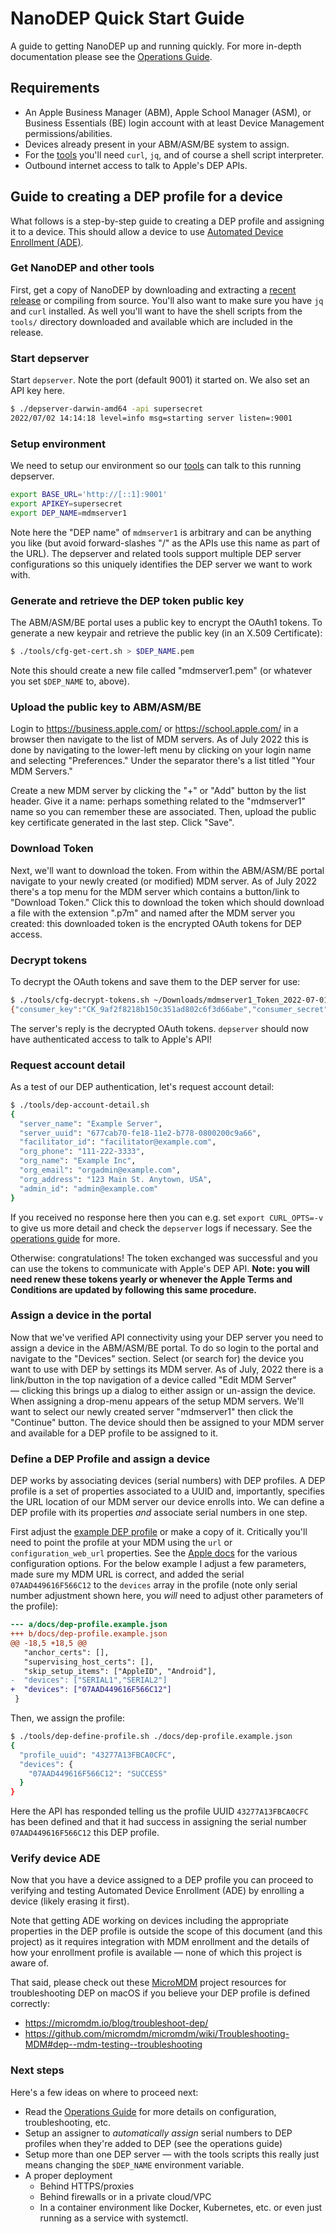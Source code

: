 # NanoDEP Quick Start Guide

A guide to getting NanoDEP up and running quickly. For more in-depth documentation please see the [Operations Guide](operations-guide.md).

## Requirements

* An Apple Business Manager (ABM), Apple School Manager (ASM), or Business Essentials (BE) login account with at least Device Management permissions/abilities.
* Devices already present in your ABM/ASM/BE system to assign.
* For the [tools](../tools) you'll need `curl`, `jq`, and of course a shell script interpreter.
* Outbound internet access to talk to Apple's DEP APIs.

## Guide to creating a DEP profile for a device

What follows is a step-by-step guide to creating a DEP profile and assigning it to a device. This should allow a device to use [Automated Device Enrollment (ADE)](https://support.apple.com/en-us/HT204142).

### Get NanoDEP and other tools

First, get a copy of NanoDEP by downloading and extracting a [recent release](https://github.com/micromdm/nanodep/releases) or compiling from source. You'll also want to make sure you have `jq` and `curl` installed. As well you'll want to have the shell scripts from the `tools/` directory downloaded and available which are included in the release.

### Start depserver

Start `depserver`. Note the port (default 9001) it started on. We also set an API key here.

```bash
$ ./depserver-darwin-amd64 -api supersecret
2022/07/02 14:14:18 level=info msg=starting server listen=:9001
```

### Setup environment

We need to setup our environment so our [tools](../tools) can talk to this running depserver.

```bash
export BASE_URL='http://[::1]:9001'
export APIKEY=supersecret
export DEP_NAME=mdmserver1
```

Note here the "DEP name" of `mdmserver1` is arbitrary and can be anything you like (but avoid forward-slashes "/" as the APIs use this name as part of the URL). The depserver and related tools support multiple DEP server configurations so this uniquely identifies the DEP server we want to work with.

### Generate and retrieve the DEP token public key

The ABM/ASM/BE portal uses a public key to encrypt the OAuth1 tokens. To generate a new keypair and retrieve the public key (in an X.509 Certificate):

```bash
$ ./tools/cfg-get-cert.sh > $DEP_NAME.pem
```

Note this should create a new file called "mdmserver1.pem" (or whatever you set `$DEP_NAME` to, above).

### Upload the public key to ABM/ASM/BE

Login to https://business.apple.com/ or https://school.apple.com/ in a browser then navigate to the list of MDM servers. As of July 2022 this is done by navigating to the lower-left menu by clicking on your login name and selecting "Preferences." Under the separator there's a list titled "Your MDM Servers."

Create a new MDM server by clicking the "+" or "Add" button by the list header. Give it a name: perhaps something related to the "mdmserver1" name so you can remember these are associated. Then, upload the public key certificate generated in the last step. Click "Save".

### Download Token

Next, we'll want to download the token. From within the ABM/ASM/BE portal navigate to your newly created (or modified) MDM server. As of July 2022 there's a top menu for the MDM server which contains a button/link to "Download Token." Click this to download the token which should download a file with the extension ".p7m" and named after the MDM server you created: this downloaded token is the encrypted OAuth tokens for DEP access.

### Decrypt tokens

To decrypt the OAuth tokens and save them to the DEP server for use:

```bash
$ ./tools/cfg-decrypt-tokens.sh ~/Downloads/mdmserver1_Token_2022-07-01T22-18-53Z_smime.p7m
{"consumer_key":"CK_9af2f8218b150c351ad802c6f3d66abe","consumer_secret":"CS_9af2f8218b150c351ad802c6f3d66abe","access_token":"AT_9af2f8218b150c351ad802c6f3d66abe","access_secret":"AS_9af2f8218b150c351ad802c6f3d66abe","access_token_expiry":"2023-07-01T22:18:53Z"}
```

The server's reply is the decrypted OAuth tokens. `depserver` should now have authenticated access to talk to Apple's API!

### Request account detail

As a test of our DEP authentication, let's request account detail:

```bash
$ ./tools/dep-account-detail.sh
{
  "server_name": "Example Server",
  "server_uuid": "677cab70-fe18-11e2-b778-0800200c9a66",
  "facilitator_id": "facilitator@example.com",
  "org_phone": "111-222-3333",
  "org_name": "Example Inc",
  "org_email": "orgadmin@example.com",
  "org_address": "123 Main St. Anytown, USA",
  "admin_id": "admin@example.com"
}
```

If you received no response here then you can e.g. set `export CURL_OPTS=-v` to give us more detail and check the `depserver` logs if necessary. See the [operations guide](../docs/operations-guide.md) for more.

Otherwise: congratulations! The token exchanged was successful and you can use the tokens to communicate with Apple's DEP API. **Note: you will need renew these tokens yearly or whenever the Apple Terms and Conditions are updated by following this same procedure.**

### Assign a device in the portal

Now that we've verified API connectivity using your DEP server you need to assign a device in the ABM/ASM/BE portal. To do so login to the portal and navigate to the "Devices" section. Select (or search for) the device you want to use with DEP by settings its MDM server. As of July, 2022 there is a link/button in the top navigation of a device called "Edit MDM Server" — clicking this brings up a dialog to either assign or un-assign the device. When assigning a drop-menu appears of the setup MDM servers. We'll want to select our newly created server "mdmserver1" then click the "Continue" button. The device should then be assigned to your MDM server and available for a DEP profile to be assigned to it.

### Define a DEP Profile and assign a device

DEP works by associating devices (serial numbers) with DEP profiles. A DEP profile is a set of properties associated to a UUID and, importantly, specifies the URL location of our MDM server our device enrolls into. We can define a DEP profile with its properties *and* associate serial numbers in one step.

First adjust the [example DEP profile](../docs/dep-profile.example.json) or make a copy of it. Critically you'll need to point the profile at your MDM using the `url` or `configuration_web_url` properties. See the [Apple docs](https://developer.apple.com/documentation/devicemanagement/profile) for the various configuration options. For the below example I adjust a few parameters, made sure my MDM URL is correct, and added the serial `07AAD449616F566C12` to the `devices` array in the profile (note only serial number adjustment shown here, you *will* need to adjust other parameters of the profile):

```diff
--- a/docs/dep-profile.example.json
+++ b/docs/dep-profile.example.json
@@ -18,5 +18,5 @@
   "anchor_certs": [],
   "supervising_host_certs": [],
   "skip_setup_items": ["AppleID", "Android"],
-  "devices": ["SERIAL1","SERIAL2"]
+  "devices": ["07AAD449616F566C12"]
 }
```

Then, we assign the profile:

```bash
$ ./tools/dep-define-profile.sh ./docs/dep-profile.example.json
{
  "profile_uuid": "43277A13FBCA0CFC",
  "devices": {
    "07AAD449616F566C12": "SUCCESS"
  }
}
```

Here the API has responded telling us the profile UUID `43277A13FBCA0CFC` has been defined and that it had success in assigning the serial number `07AAD449616F566C12` this DEP profile.

### Verify device ADE

Now that you have a device assigned to a DEP profile you can proceed to verifying and testing Automated Device Enrollment (ADE) by enrolling a device (likely erasing it first).

Note that getting ADE working on devices including the appropriate properties in the DEP profile is outside the scope of this document (and this project) as it requires integration with MDM enrollment and the details of how your enrollment profile is available — none of which this project is aware of.

That said, please check out these [MicroMDM](https://github.com/micromdm/micromdm) project resources for troubleshooting DEP on macOS if you believe your DEP profile is defined correctly:

* https://micromdm.io/blog/troubleshoot-dep/
* https://github.com/micromdm/micromdm/wiki/Troubleshooting-MDM#dep--mdm-testing--troubleshooting

### Next steps

Here's a few ideas on where to proceed next:

* Read the [Operations Guide](../docs/operations-guide.md) for more details on configuration, troubleshooting, etc.
* Setup an assigner to *automatically assign* serial numbers to DEP profiles when they're added to DEP (see the operations guide)
* Setup more than one DEP server — with the tools scripts this really just means changing the `$DEP_NAME` environment variable.
* A proper deployment
  * Behind HTTPS/proxies
  * Behind firewalls or in a private cloud/VPC
  * In a container environment like Docker, Kubernetes, etc. or even just running as a service with systemctl.
